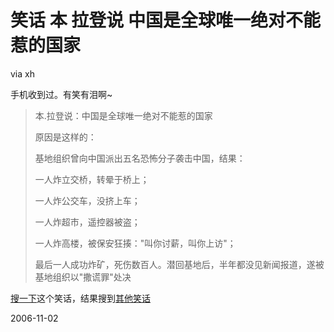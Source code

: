# 笑话 本 拉登说 中国是全球唯一绝对不能惹的国家

via xh

手机收到过。有笑有泪啊~ 

> 本.拉登说：中国是全球唯一绝对不能惹的国家
>
>原因是这样的：
>
>基地组织曾向中国派出五名恐怖分子袭击中国，结果：
>
>一人炸立交桥，转晕于桥上；
>
>一人炸公交车，没挤上车；
>
>一人炸超市，遥控器被盗；
>
>一人炸高楼，被保安狂揍："叫你讨薪，叫你上访"；
>
>最后一人成功炸矿，死伤数百人。潜回基地后，半年都没见新闻报道，遂被基地组织以"撒谎罪"处决

[搜一下](http://search.yahoo.com/search?p=%E6%9C%AC.%E6%8B%89%E7%99%BB%E8%AF%B4%EF%BC%9A%E4%B8%AD%E5%9B%BD%E6%98%AF%E5%85%A8%E7%90%83%E5%94%AF%E4%B8%80%E7%BB%9D%E5%AF%B9%E4%B8%8D%E8%83%BD%E6%83%B9%E7%9A%84%E5%9B%BD%E5%AE%B6&ei=UTF-8&rls=org.mozilla:en-US:official&fr=moz2)这个笑话，结果搜到[其他笑话](http://cn.bbs.yahoo.com/message/read_funny_820406.html)

2006-11-02